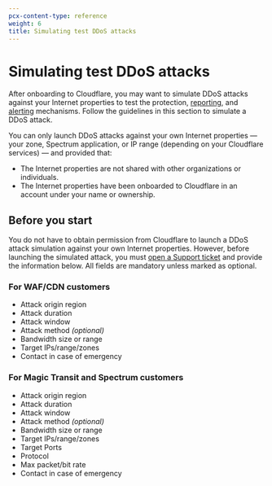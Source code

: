 ```yaml
---
pcx-content-type: reference
weight: 6
title: Simulating test DDoS attacks
---
```


# Simulating test DDoS attacks

After onboarding to Cloudflare, you may want to simulate DDoS attacks against your Internet properties to test the protection, [reporting](/reference/reports), and [alerting](/reference/alerts) mechanisms. Follow the guidelines in this section to simulate a DDoS attack.

You can only launch DDoS attacks against your own Internet properties — your zone, Spectrum application, or IP range (depending on your Cloudflare services) — and provided that:

- The Internet properties are not shared with other organizations or individuals.
- The Internet properties have been onboarded to Cloudflare in an account under your name or ownership.

## Before you start

You do not have to obtain permission from Cloudflare to launch a DDoS attack simulation against your own Internet properties. However, before launching the simulated attack, you must [open a Support ticket](https://support.cloudflare.com/hc/articles/200172476) and provide the information below. All fields are mandatory unless marked as optional.

### For WAF/CDN customers

- Attack origin region
- Attack duration
- Attack window
- Attack method _(optional)_
- Bandwidth size or range
- Target IPs/range/zones
- Contact in case of emergency

### For Magic Transit and Spectrum customers

- Attack origin region
- Attack duration
- Attack window
- Attack method _(optional)_
- Bandwidth size or range
- Target IPs/range/zones
- Target Ports
- Protocol
- Max packet/bit rate
- Contact in case of emergency
